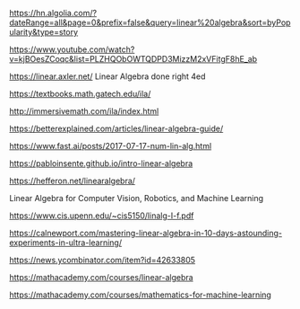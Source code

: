 https://hn.algolia.com/?dateRange=all&page=0&prefix=false&query=linear%20algebra&sort=byPopularity&type=story

https://www.youtube.com/watch?v=kjBOesZCoqc&list=PLZHQObOWTQDPD3MizzM2xVFitgF8hE_ab

https://linear.axler.net/ Linear Algebra done right 4ed  

https://textbooks.math.gatech.edu/ila/

http://immersivemath.com/ila/index.html

https://betterexplained.com/articles/linear-algebra-guide/

https://www.fast.ai/posts/2017-07-17-num-lin-alg.html  

https://pabloinsente.github.io/intro-linear-algebra

https://hefferon.net/linearalgebra/

Linear Algebra for Computer Vision,
Robotics, and Machine Learning

https://www.cis.upenn.edu/~cis5150/linalg-I-f.pdf

https://calnewport.com/mastering-linear-algebra-in-10-days-astounding-experiments-in-ultra-learning/

https://news.ycombinator.com/item?id=42633805

https://mathacademy.com/courses/linear-algebra

https://mathacademy.com/courses/mathematics-for-machine-learning
